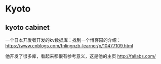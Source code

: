 # Kyoto

## kyoto cabinet

一个日本开发者开发的kv数据库：找到一个博客园的介绍：<https://www.cnblogs.com/fnlingnzb-learner/p/10477109.html>

他开发了很多库，看起来都很有参考意义，这是他的主页 <http://fallabs.com/>